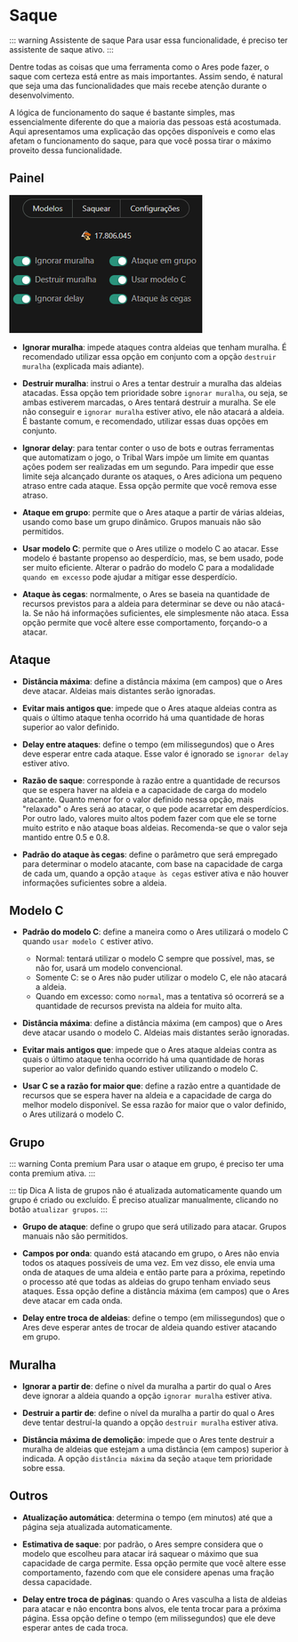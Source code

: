 # Saque

::: warning Assistente de saque
Para usar essa funcionalidade, é preciso ter assistente de saque ativo.
:::

Dentre todas as coisas que uma ferramenta como o Ares pode fazer, o saque com certeza está entre as mais importantes. Assim sendo, é natural que seja uma das funcionalidades que mais recebe atenção durante o desenvolvimento.

A lógica de funcionamento do saque é bastante simples, mas essencialmente diferente do que a maioria das pessoas está acostumada. Aqui apresentamos uma explicação das opções disponíveis e como elas afetam o funcionamento do saque, para que você possa tirar o máximo proveito dessa funcionalidade.

## Painel

![Saque - Painel](/screenshots/panel-plunder.png)

- **Ignorar muralha**: impede ataques contra aldeias que tenham muralha. É recomendado utilizar essa opção em conjunto com a opção `destruir muralha` (explicada mais adiante).

- **Destruir muralha**: instrui o Ares a tentar destruir a muralha das aldeias atacadas. Essa opção tem prioridade sobre `ignorar muralha`, ou seja, se ambas estiverem marcadas, o Ares tentará destruir a muralha. Se ele não conseguir e `ignorar muralha` estiver ativo, ele não atacará a aldeia. É bastante comum, e recomendado, utilizar essas duas opções em conjunto.

- **Ignorar delay**: para tentar conter o uso de bots e outras ferramentas que automatizam o jogo, o Tribal Wars impõe um limite em quantas ações podem ser realizadas em um segundo. Para impedir que esse limite seja alcançado durante os ataques, o Ares adiciona um pequeno atraso entre cada ataque. Essa opção permite que você remova esse atraso.

- **Ataque em grupo**: permite que o Ares ataque a partir de várias aldeias, usando como base um grupo dinâmico. Grupos manuais não são permitidos.

- **Usar modelo C**: permite que o Ares utilize o modelo C ao atacar. Esse modelo é bastante propenso ao desperdício, mas, se bem usado, pode ser muito eficiente. Alterar o padrão do modelo C para a modalidade `quando em excesso` pode ajudar a mitigar esse desperdício.

- **Ataque às cegas**: normalmente, o Ares se baseia na quantidade de recursos previstos para a aldeia para determinar se deve ou não atacá-la. Se não há informações suficientes, ele simplesmente não ataca. Essa opção permite que você altere esse comportamento, forçando-o a atacar.

## Ataque
- **Distância máxima**: define a distância máxima (em campos) que o Ares deve atacar. Aldeias mais distantes serão ignoradas.

- **Evitar mais antigos que**: impede que o Ares ataque aldeias contra as quais o último ataque tenha ocorrido há uma quantidade de horas superior ao valor definido.

- **Delay entre ataques**: define o tempo (em milissegundos) que o Ares deve esperar entre cada ataque. Esse valor é ignorado se `ignorar delay` estiver ativo.

- **Razão de saque**: corresponde à razão entre a quantidade de recursos que se espera haver na aldeia e a capacidade de carga do modelo atacante. Quanto menor for o valor definido nessa opção, mais "relaxado" o Ares será ao atacar, o que pode acarretar em desperdícios. Por outro lado, valores muito altos podem fazer com que ele se torne muito estrito e não ataque boas aldeias. Recomenda-se que o valor seja mantido entre 0.5 e 0.8.

- **Padrão do ataque às cegas**: define o parâmetro que será empregado para determinar o modelo atacante, com base na capacidade de carga de cada um, quando a opção `ataque às cegas` estiver ativa e não houver informações suficientes sobre a aldeia.

## Modelo C
- **Padrão do modelo C**: define a maneira como o Ares utilizará o modelo C quando `usar modelo C` estiver ativo.
  - Normal: tentará utilizar o modelo C sempre que possível, mas, se não for, usará um modelo convencional.
  - Somente C: se o Ares não puder utilizar o modelo C, ele não atacará a aldeia.
  - Quando em excesso: como `normal`, mas a tentativa só ocorrerá se a quantidade de recursos prevista na aldeia for muito alta.

- **Distância máxima**: define a distância máxima (em campos) que o Ares deve atacar usando o modelo C. Aldeias mais distantes serão ignoradas.

- **Evitar mais antigos que**: impede que o Ares ataque aldeias contra as quais o último ataque tenha ocorrido há uma quantidade de horas superior ao valor definido quando estiver utilizando o modelo C.

- **Usar C se a razão for maior que**: define a razão entre a quantidade de recursos que se espera haver na aldeia e a capacidade de carga do melhor modelo disponível. Se essa razão for maior que o valor definido, o Ares utilizará o modelo C.

## Grupo
::: warning Conta premium
Para usar o ataque em grupo, é preciso ter uma conta premium ativa.
:::

::: tip Dica
A lista de grupos não é atualizada automaticamente quando um grupo é criado ou excluído. É preciso atualizar manualmente, clicando no botão `atualizar grupos`.
:::

- **Grupo de ataque**: define o grupo que será utilizado para atacar. Grupos manuais não são permitidos.

- **Campos por onda**: quando está atacando em grupo, o Ares não envia todos os ataques possíveis de uma vez. Em vez disso, ele envia uma onda de ataques de uma aldeia e então parte para a próxima, repetindo o processo até que todas as aldeias do grupo tenham enviado seus ataques. Essa opção define a distância máxima (em campos) que o Ares deve atacar em cada onda.

- **Delay entre troca de aldeias**: define o tempo (em milissegundos) que o Ares deve esperar antes de trocar de aldeia quando estiver atacando em grupo.

## Muralha
- **Ignorar a partir de**: define o nível da muralha a partir do qual o Ares deve ignorar a aldeia quando a opção `ignorar muralha` estiver ativa.

- **Destruir a partir de**: define o nível da muralha a partir do qual o Ares deve tentar destruí-la quando a opção `destruir muralha` estiver ativa.

- **Distância máxima de demolição**: impede que o Ares tente destruir a muralha de aldeias que estejam a uma distância (em campos) superior à indicada. A opção `distância máxima` da seção `ataque` tem prioridade sobre essa.

## Outros
- **Atualização automática**: determina o tempo (em minutos) até que a página seja atualizada automaticamente.

- **Estimativa de saque**: por padrão, o Ares sempre considera que o modelo que escolheu para atacar irá saquear o máximo que sua capacidade de carga permite. Essa opção permite que você altere esse comportamento, fazendo com que ele considere apenas uma fração dessa capacidade.

- **Delay entre troca de páginas**: quando o Ares vasculha a lista de aldeias para atacar e não encontra bons alvos, ele tenta trocar para a próxima página. Essa opção define o tempo (em milissegundos) que ele deve esperar antes de cada troca.